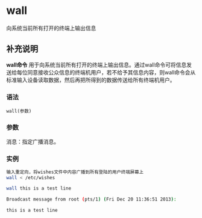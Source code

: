 wall
===

向系统当前所有打开的终端上输出信息

## 补充说明

**wall命令** 用于向系统当前所有打开的终端上输出信息。通过wall命令可将信息发送给每位同意接收公众信息的终端机用户，若不给予其信息内容，则wall命令会从标准输入设备读取数据，然后再把所得到的数据传送给所有终端机用户。

### 语法  

```
wall(参数)
```

### 参数  

消息：指定广播消息。

### 实例

```sh
输入重定向，将wishes文件中内容广播到所有登陆的用户终端屏幕上
wall < /etc/wishes
```

```sh
wall this is a test line

Broadcast message from root (pts/1) (Fri Dec 20 11:36:51 2013):

this is a test line
```


<!-- Linux命令行搜索引擎：https://jaywcjlove.github.io/linux-command/ -->